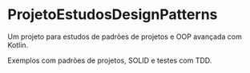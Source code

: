 # ProjetoEstudosDesignPatterns
Um projeto para estudos de padrões de projetos e OOP avançada com Kotlin.


Exemplos com padrões de projetos, SOLID e testes com TDD.
